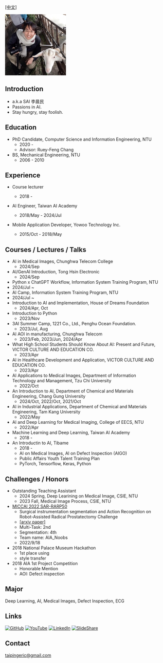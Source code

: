 [[中文]](https://taipingeric.github.io/)

![image](https://raw.githubusercontent.com/taipingeric/taipingeric.github.io/master/assets/FB.jpg)

## Introduction
  * a.k.a SAI 李晨民
  * Passions in AI.
  * Stay hungry, stay foolish.

## Education

* PhD Candidate, Computer Science and Information Engineering, NTU
  * 2020 -
  * Advisor: Ruey-Feng Chang
* BS, Mechanical Engineering, NTU
  *   2006 - 2010

## Experience

* Course lecturer
    *   2018 -

* AI Engineer, Taiwan AI Academy
  * 2018/May - 2024/Jul

* Mobile Application Developer, Yowoo Technology Inc.
  * 2015/Oct - 2018/May

## Courses / Lectures / Talks
* AI in Medical Images, Chunghwa Telecom College
  * 2024/Sep
* AI/GenAI Introduction, Tong Hsin Electronic
  * 2024/Sep
* Python x ChatGPT Workflow, Information System Training Program, NTU
 * 2024/Jul ~
* AI Camp, Information System Training Program, NTU
 * 2024/Jul ~
* Introduction to AI and Implementation, House of Dreams Foundation
  * 2024/Apr, Oct
* Introduction to Python
  * 2023/Nov
* 3AI Summer Camp, 1221 Co., Ltd., Penghu Ocean Foundation.
  * 2023/Jul, Aug
* AI AOI in manufacturing, Chunghwa Telecom
  * 2023/Feb, 2023/Jun, 2024/Apr
* What High School Students Should Know About AI: Present and Future, VICTOR CULTURE AND EDUCATION CO.
  * 2023/Apr
* AI in Healthcare Development and Application, VICTOR CULTURE AND EDUCATION CO.
  * 2023/Apr
* AI Applications to Medical Images, Department of Information Technology and Management, Tzu Chi University
  * 2022/Oct
* An Introduction to AI, Department of Chemical and Materials Engineering, Chang Gung University
  * 2024/Oct, 2022/Oct, 2021/Oct
* AI in Industrial Applications, Department of Chemical and Materials Engineering, Tam Kang University
  * 2022/May
* AI and Deep Learning for Medical Imaging, College of EECS, NTU
  * 2022/Apr
* Machine Learning and Deep Learning, Taiwan AI Academy
  * 2018 -
* An Introductin to AI, Tibame
  * 2018 - 
  * AI on Medical Images, AI on Defect Inspection (AIGO)
  * Public Affairs Youth Talent Training Plan
  * PyTorch, Tensorflow, Keras, Python

## Challenges / Honors

* Outstanding Teaching Assistant
  * 2024 Spring, Deep Learining on Medical Image, CSIE, NTU
  * 2023 Fall, Medical Image Process, CSIE, NTU 
* [MICCAI 2022 SAR-RARP50](https://www.synapse.org/#!Synapse:syn27618412/wiki/619479)
  * Surgical instrumentation segmentation and Action Recognition on Robot-Assisted Radical Prostatectomy Challenge
  * [[arxiv paper]](https://arxiv.org/abs/2401.00496)
  * Multi-Task: 2nd
  * Segmentation: 4th
  * Team name: AIA_Noobs
  * 2022/9/18
* 2018 National Palace Museum Hackathon
  * 1st place using 
  * style transfer
* 2018 AIA 1st Project Competition
    *  Honorable Mention 
    *  AOI: Defect inspection

## Major

Deep Learning, AI, Medical Images, Defect Inspection, ECG

## Links

[![GitHub](https://img.shields.io/badge/GitHub-100000?style=for-the-badge&logo=github&logoColor=white)](https://github.com/taipingeric) [![YouTube](https://img.shields.io/badge/YouTube-FF0000?style=for-the-badge&logo=youtube&logoColor=white)](https://www.youtube.com/@fusionlab7360) [![LinkedIn](https://img.shields.io/badge/LinkedIn-0077B5?style=for-the-badge&logo=linkedin&logoColor=white)](https://www.linkedin.com/in/chihyang-li-a883b375/) [![SlideShare](https://img.shields.io/badge/SlideShare-0077B5?style=for-the-badge&logo=slideshare&logoColor=white)](https://www.slideshare.net/ChihyangLi)

## Contact

taipingeric@gmail.com
